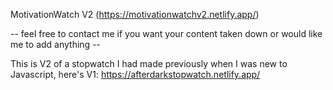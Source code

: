 MotivationWatch V2 (https://motivationwatchv2.netlify.app/)

-- feel free to contact me if you want your content taken down or would like me to add anything --

This is V2 of a stopwatch I had made previously when I was new to Javascript, here's V1: https://afterdarkstopwatch.netlify.app/


